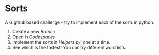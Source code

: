 # Sorts
A Gigthub based challenge - try to implement each of the sorts in python. 
1. Create a new _Branch_
2. Open in _Codespaces_
3. Implement the sorts in _Helpers.py_, one at a time.
4. See which is the fastest! You can try different word lists.
